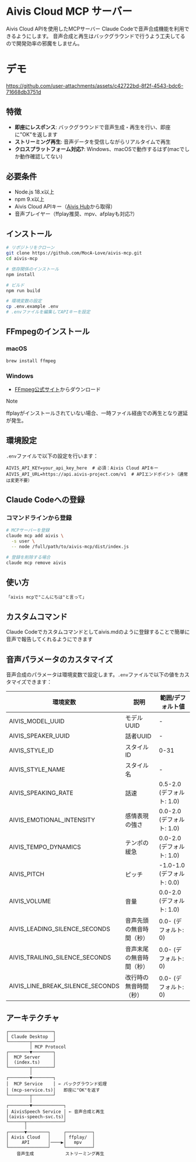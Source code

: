 # Aivis Cloud MCP サーバー

Aivis Cloud APIを使用したMCPサーバー
Claude Codeで音声合成機能を利用できるようにします。
音声合成と再生はバックグラウンドで行うよう工夫してるので開発効率の邪魔をしません。

# デモ
https://github.com/user-attachments/assets/c42722bd-8f2f-4543-bdc6-71668db3751d



## 特徴

- **即座にレスポンス**:
  バックグラウンドで音声生成・再生を行い、即座に"OK"を返します
- **ストリーミング再生**: 音声データを受信しながらリアルタイムで再生
- **クロスプラットフォーム対応?**:
  Windows、macOSで動作するはず(macでしか動作確認してない)

## 必要条件

- Node.js 18.x以上
- npm 9.x以上
- Aivis Cloud
  APIキー（[Aivis Hub](https://hub.aivis-project.com/cloud-api/api-keys)から取得）
- 音声プレイヤー（ffplay推奨、mpv、afplayも対応?）

## インストール

```bash
# リポジトリをクローン
git clone https://github.com/MocA-Love/aivis-mcp.git
cd aivis-mcp

# 依存関係のインストール
npm install

# ビルド
npm run build

# 環境変数の設定
cp .env.example .env
# .envファイルを編集してAPIキーを設定
```

## FFmpegのインストール

### macOS

```bash
brew install ffmpeg
```

### Windows

- [FFmpeg公式サイト](https://ffmpeg.org/download.html)からダウンロード

> [!NOTE]
> ffplayがインストールされていない場合、一時ファイル経由での再生となり遅延が発生。

## 環境設定

`.env`ファイルで以下の設定を行います：

```env
AIVIS_API_KEY=your_api_key_here  # 必須：Aivis Cloud APIキー
AIVIS_API_URL=https://api.aivis-project.com/v1  # APIエンドポイント（通常は変更不要）
```

## Claude Codeへの登録

### コマンドラインから登録

```bash
# MCPサーバーを登録
claude mcp add aivis \
  -s user \
  -- node /full/path/to/aivis-mcp/dist/index.js

# 登録を削除する場合
claude mcp remove aivis
```

## 使い方

```
「aivis mcpで"こんにちは"と言って」
```

## カスタムコマンド

Claude
Codeでカスタムコマンドとしてaivis.mdのように登録することで簡単に音声で報告してくれるようにできます

## 音声パラメータのカスタマイズ

音声合成のパラメータは環境変数で設定します。`.env`ファイルで以下の値をカスタマイズできます：

| 環境変数                         | 説明                     | 範囲/デフォルト値          |
| -------------------------------- | ------------------------ | -------------------------- |
| AIVIS_MODEL_UUID                 | モデルUUID               | -                          |
| AIVIS_SPEAKER_UUID               | 話者UUID                 | -                          |
| AIVIS_STYLE_ID                   | スタイルID               | 0-31                       |
| AIVIS_STYLE_NAME                 | スタイル名               | -                          |
| AIVIS_SPEAKING_RATE              | 話速                     | 0.5-2.0 (デフォルト: 1.0)  |
| AIVIS_EMOTIONAL_INTENSITY        | 感情表現の強さ           | 0.0-2.0 (デフォルト: 1.0)  |
| AIVIS_TEMPO_DYNAMICS             | テンポの緩急             | 0.0-2.0 (デフォルト: 1.0)  |
| AIVIS_PITCH                      | ピッチ                   | -1.0-1.0 (デフォルト: 0.0) |
| AIVIS_VOLUME                     | 音量                     | 0.0-2.0 (デフォルト: 1.0)  |
| AIVIS_LEADING_SILENCE_SECONDS    | 音声先頭の無音時間（秒） | 0.0- (デフォルト: 0)       |
| AIVIS_TRAILING_SILENCE_SECONDS   | 音声末尾の無音時間（秒） | 0.0- (デフォルト: 0)       |
| AIVIS_LINE_BREAK_SILENCE_SECONDS | 改行時の無音時間（秒）   | 0.0- (デフォルト: 0)       |

## アーキテクチャ

```
┌─────────────────┐
│ Claude Desktop  │
└────────┬────────┘
         │ MCP Protocol
┌────────▼────────┐
│  MCP Server     │
│  (index.ts)     │
└────────┬────────┘
         │
┌────────▼────────┐
│  MCP Service    │ ← バックグラウンド処理
│ (mcp-service.ts)│   即座に"OK"を返す
└────────┬────────┘
         │
┌────────▼────────────┐
│ AivisSpeech Service │ ← 音声合成と再生
│(aivis-speech-svc.ts)│
└──────┬──────────────┘
       │
┌──────▼────────┐     ┌──────────┐
│ Aivis Cloud   │     │ ffplay/  │
│     API       │────▶│   mpv    │
└───────────────┘     └──────────┘
    音声生成            ストリーミング再生
```

